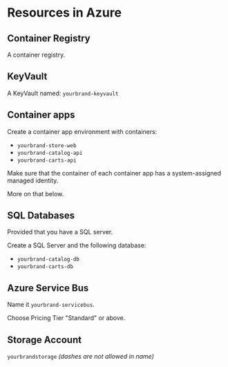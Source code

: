 # Resources in Azure

## Container Registry

A container registry.

## KeyVault

A KeyVault named: ``yourbrand-keyvault``

## Container apps

Create a container app environment with containers:

* ``yourbrand-store-web``
* ``yourbrand-catalog-api``
* ``yourbrand-carts-api``

Make sure that the container of each container app has a system-assigned managed identity.

More on that below.

## SQL Databases

Provided that you have a SQL server.

Create a SQL Server and the following database:

* ``yourbrand-catalog-db``
* ``yourbrand-carts-db``

## Azure Service Bus

Name it ``yourbrand-servicebus``. 

Choose Pricing Tier "Standard" or above.

## Storage Account

``yourbrandstorage`` _(dashes are not allowed in name)_